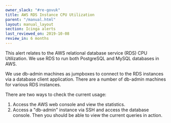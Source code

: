 ```yaml
---
owner_slack: "#re-govuk"
title: AWS RDS Instance CPU Utilization
parent: "/manual.html"
layout: manual_layout
section: Icinga alerts
last_reviewed_on: 2019-10-08
review_in: 6 months
---
```


This alert relates to the AWS relational database service (RDS) CPU
Utilization. We use RDS to run both PostgreSQL and MySQL databases in AWS.

We use db-admin machines as jumpboxes to connect to the RDS instances via a
database client application. There are a number of db-admin machines for
various RDS instances.

There are two ways to check the current usage:

1. Access the AWS web console and view the statistics.
2. Access a "db-admin" instance via SSH and access the database console. Then
   you should be able to view the current queries in action.
